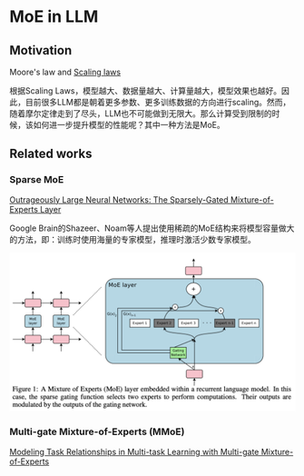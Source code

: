 # MoE in LLM

## Motivation

Moore's law and [Scaling laws](Scaling%20laws.md)

根据Scaling Laws，模型越大、数据量越大、计算量越大，模型效果也越好。因此，目前很多LLM都是朝着更多参数、更多训练数据的方向进行scaling。然而，随着摩尔定律走到了尽头，LLM也不可能做到无限大。那么计算受到限制的时候，该如何进一步提升模型的性能呢？其中一种方法是MoE。


## Related works

### Sparse MoE

[Outrageously Large Neural Networks: The Sparsely-Gated Mixture-of-Experts Layer](https://openreview.net/forum?id=B1ckMDqlg)

Google Brain的Shazeer、Noam等人提出使用稀疏的MoE结构来将模型容量做大的方法，即：训练时使用海量的专家模型，推理时激活少数专家模型。

![](Resources/4.%20Artificial%20intelligence/2.%20Approaches/Artificial%20neural%20network/Large%20language%20model/Sparse%20MoE.png)



### Multi-gate Mixture-of-Experts (MMoE)

[Modeling Task Relationships in Multi-task Learning with Multi-gate Mixture-of-Experts](https://dl.acm.org/doi/10.1145/3219819.3220007)





